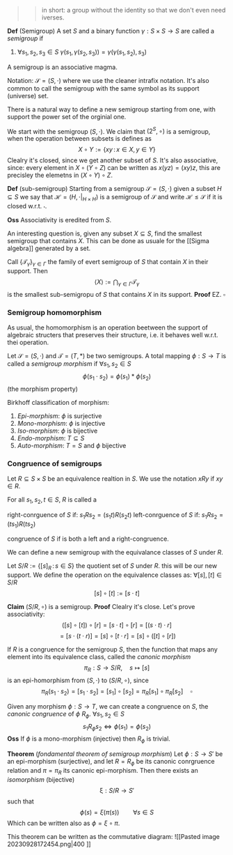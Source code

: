 
>> in short: a group without the identity so that we don't even need iverses.

**Def** (Semigroup) A set $S$ and a binary function $\gamma : S\times S \to S$ 
are called a _semigroup_ if
1. $\forall s_1,s_2,s_3 \in S$ $\gamma(s_1, \gamma(s_2,s_3)) = \gamma(\gamma(s_1,s_2), s_3)$ 

A semigroup is an associative magma.

Notation: $\mathcal{S} = (S,\cdot)$ where we use the cleaner intrafix notation. It's also common to call the semigroup with the same symbol as its support (universe) set. 



There is a natural way to define a new semigroup starting from one, with support the power set of the orginial one.

We start with the semigroup $(S,\cdot)$. We claim that $(2^S, \circ)$ is a semigroup, when the operation between subsets is defines as
$$
X \circ Y := \{xy \,:\, x \in X,\, y \in Y\}
$$
Clealry it's closed, since we get another subset of $S$. It's also associative, since: every element in $X \circ (Y \circ Z)$  can be written as $x(yz) = (xy)z$, this are precisley the elemetns in $(X\circ Y) \circ Z$.


**Def** (sub-semigroup) Starting from a semigroup $\mathcal{S} = (S,\cdot)$ given a subset $H\subseteq S$ we say that $\mathcal{H}=(H,\cdot|_{H\times H})$ is a semigroup of $\mathcal{S}$ and write $\mathcal{H} \leq \mathcal{S}$ if it is closed w.r.t. $\cdot$.

**Oss** Associativity is eredited from $S$.

An interesting question is, given any subset $X \subseteq S$, find the smallest semigroup that contains $X$. This can be done as usuale for the [[Sigma algebra]] generated by a set.

Call $\{\mathcal{T}_\gamma\}_{\gamma \in \Gamma}$ the family of evert semigroup of $S$ that contain $X$ in their support. Then
$$
\langle X \rangle := \bigcap_{\gamma \in \Gamma} \mathcal{T}_{\gamma}
$$
is the smallest sub-semigropu of $S$ that contains $X$ in its support.
**Proof** EZ. $\square$

### Semigroup homomorphism
As usual, the homomorphism is an operation beetween the support of algebraic structers that preserves their structure, i.e. it behaves well w.r.t. thei operation.

Let $\mathcal{S} = (S, \cdot)$ and $\mathcal{T} = (T, *)$ be two semigroups. 
A total mapping $\phi : S \to T$ is called a _semigroup morphism_ if
$\forall s_1,s_2 \in S$
$$
\phi(s_1 \cdot s_2) = \phi(s_1)*\phi(s_2)
$$
(the morphism property)

Birkhoff classification of morphism:
1. _Epi-morphism_: $\phi$ is surjective
2. _Mono-morphism_: $\phi$ is injective
3. _Iso-morphism_: $\phi$ is bijective
4. _Endo-morphism_: $T \subseteq S$
5. _Auto-morphism_: $T = S$ and $\phi$ bijective
### Congruence of semigroups
Let $R \subseteq S \times S$ be an equivalence realtion in $S$. We use the notation $xRy$ if $xy \in R$.

For all $s_1,s_2,t \in S$, $R$ is called a

right-conrguence of $S$ if:   $s_1Rs_2 = (s_1t)R(s_2t)$
left-conrguence of $S$ if:   $s_1Rs_2 = (ts_1)R(ts_2)$

congruence of $S$ if is both a left and a right-congruence.


We can define a new semigroup with the equivalance classes of $S$ under $R$.

Let $S/R := \{[s]_R \,:\, s \in S\}$  the quotient set of $S$ under $R$.
this will be our new support. We define the operation on the equivalence classes as:
$\forall  [s], [t] \in S/R$ 
$$
[s]\circ [t] := [s\cdot t]
$$

**Claim** $(S/R, \circ)$ is a semigroup. 
**Proof** Clealry it's close. Let's prove associativity:
$$
([s]\circ[t]) \circ [r] = [s\cdot t]\circ [r] = [(s\cdot t) \cdot r]
$$
$$
= [s\cdot (t \cdot r)] = [s] \circ [t\cdot r] = [s]\circ([t]\circ [r])
$$

If $R$ is a congruence for the semigroup $S$, then the function that maps any element into its equivalence class, called the _canonic morphism_
$$
\pi_R: S \to S/R, \quad s \mapsto [s]
$$
is an epi-homorphism from ($S, \cdot)$ to $(S/R, \circ)$, since
$$
\pi_R(s_1\cdot s_2) = [s_1\cdot s_2] = [s_1]\circ [s_2] = \pi_R[s_1] \circ \pi_R[s_2] \quad \square
$$

Given any morphism $\phi : S \to T$, we can create a congruence on $S$, the _canonic congruence_ of $\phi$ $R_\phi$. $\forall s_1,s_2 \in S$
$$
s_1R_\phi s_2 \iff \phi(s_1) = \phi(s_2)
$$
**Oss** If $\phi$ is a mono-morphism (injective) then $R_\phi$ is trivial.

**Theorem** (_fondamental theorem of semigroup morphism_) 
Let $\phi : S \to S'$ be an epi-morphism (surjective), and let $R = R_\phi$ be its canonic conrgruence relation and $\pi = \pi_R$ its canonic epi-morphism.
Then there exists an _isomorphism_ (bijective) 
$$
\mathcal{\xi} : S/R \to S'
$$
such that
$$
\phi(s) = \xi(\pi(s)) \qquad \forall s \in S
$$
Which can be written also as $\phi = \xi \circ \pi$.

This theorem can be written as the commutative diagram:
![[Pasted image 20230928172454.png|400 ]]
